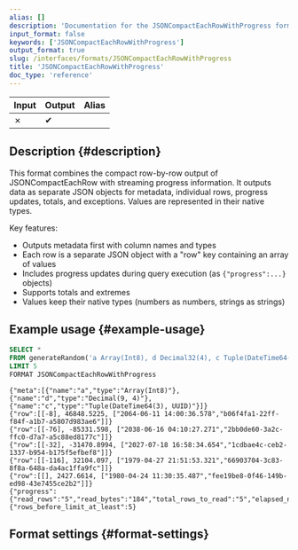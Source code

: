 ```yaml
---
alias: []
description: 'Documentation for the JSONCompactEachRowWithProgress format'
input_format: false
keywords: ['JSONCompactEachRowWithProgress']
output_format: true
slug: /interfaces/formats/JSONCompactEachRowWithProgress
title: 'JSONCompactEachRowWithProgress'
doc_type: 'reference'
---
```


| Input | Output | Alias |
|-------|--------|-------|
| ✗     | ✔      |       |

## Description {#description}

This format combines the compact row-by-row output of JSONCompactEachRow with streaming progress
information.
It outputs data as separate JSON objects for metadata, individual rows, progress updates,
totals, and exceptions. Values are represented in their native types.

Key features:
- Outputs metadata first with column names and types
- Each row is a separate JSON object with a "row" key containing an array of values
- Includes progress updates during query execution (as `{"progress":...}` objects)
- Supports totals and extremes
- Values keep their native types (numbers as numbers, strings as strings)

## Example usage {#example-usage}

```sql title="Query"
SELECT *
FROM generateRandom('a Array(Int8), d Decimal32(4), c Tuple(DateTime64(3), UUID)', 1, 10, 2)
LIMIT 5
FORMAT JSONCompactEachRowWithProgress
```

```response title="Response"
{"meta":[{"name":"a","type":"Array(Int8)"},{"name":"d","type":"Decimal(9, 4)"},{"name":"c","type":"Tuple(DateTime64(3), UUID)"}]}
{"row":[[-8], 46848.5225, ["2064-06-11 14:00:36.578","b06f4fa1-22ff-f84f-a1b7-a5807d983ae6"]]}
{"row":[[-76], -85331.598, ["2038-06-16 04:10:27.271","2bb0de60-3a2c-ffc0-d7a7-a5c88ed8177c"]]}
{"row":[[-32], -31470.8994, ["2027-07-18 16:58:34.654","1cdbae4c-ceb2-1337-b954-b175f5efbef8"]]}
{"row":[[-116], 32104.097, ["1979-04-27 21:51:53.321","66903704-3c83-8f8a-648a-da4ac1ffa9fc"]]}
{"row":[[], 2427.6614, ["1980-04-24 11:30:35.487","fee19be8-0f46-149b-ed98-43e7455ce2b2"]]}
{"progress":{"read_rows":"5","read_bytes":"184","total_rows_to_read":"5","elapsed_ns":"335771"}}
{"rows_before_limit_at_least":5}
```

## Format settings {#format-settings}
